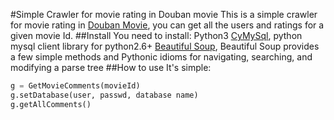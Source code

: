 #Simple Crawler for movie rating in Douban movie
This is a simple crawler for movie rating in [Douban Movie](http://movie.douban.com), you can get all the users and ratings for a given movie Id. 
##Install
You need to install:
Python3
[CyMySql](https://github.com/nakagami/CyMySQL), python mysql client library for python2.6+
[Beautiful Soup](http://www.crummy.com/software/BeautifulSoup/), Beautiful Soup provides a few simple methods and Pythonic idioms for navigating, searching, and modifying a parse tree
##How to use
It's simple:
```python
g = GetMovieComments(movieId)
g.setDatabase(user, passwd, database name)
g.getAllComments()
```
